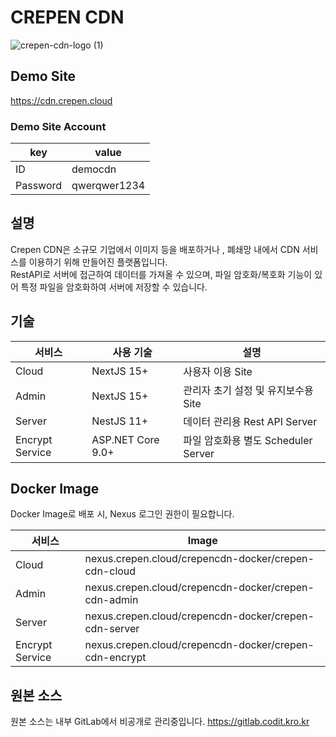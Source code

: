 # CREPEN CDN
![crepen-cdn-logo (1)](https://github.com/user-attachments/assets/5d0fa3d7-19a9-473f-894b-9d0104b86b79)

## Demo Site
https://cdn.crepen.cloud

### Demo Site Account
| key | value |
|-|-|
| ID | democdn |
|Password | qwerqwer1234 |

## 설명
Crepen CDN은 소규모 기업에서 이미지 등을 배포하거나 , 폐쇄망 내에서 CDN 서비스를 이용하기 위해 만들어진 플랫폼입니다.   
RestAPI로 서버에 접근하여 데이터를 가져올 수 있으며, 파일 암호화/복호화 기능이 있어 특정 파일을 암호화하여 서버에 저장할 수 있습니다.

## 기술
| 서비스 | 사용 기술 | 설명 |
|---------|------|-----|
| Cloud | NextJS 15+ | 사용자 이용 Site |
| Admin | NextJS 15+ | 관리자 초기 설정 및 유지보수용 Site |
| Server | NestJS 11+ | 데이터 관리용 Rest API Server |
| Encrypt Service | ASP.NET Core 9.0+ | 파일 암호화용 별도 Scheduler Server |

## Docker Image

Docker Image로 배포 시, Nexus 로그인 권한이 필요합니다.

| 서비스 | Image |
|-------|------|
| Cloud | nexus.crepen.cloud/crepencdn-docker/crepen-cdn-cloud |
| Admin | nexus.crepen.cloud/crepencdn-docker/crepen-cdn-admin |
| Server | nexus.crepen.cloud/crepencdn-docker/crepen-cdn-server |
| Encrypt Service | nexus.crepen.cloud/crepencdn-docker/crepen-cdn-encrypt |
 

## 원본 소스
원본 소스는 내부 GitLab에서 비공개로 관리중입니다.
https://gitlab.codit.kro.kr
